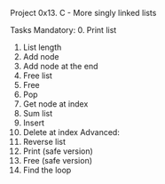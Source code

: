Project 0x13. C - More singly linked lists

Tasks
	Mandatory:
0. Print list 
1. List length 
2. Add node 
3. Add node at the end 
4. Free list 
5. Free 
6. Pop 
7. Get node at index 
8. Sum list 
9. Insert 
10. Delete at index 
	Advanced:
11. Reverse list 
12. Print (safe version) 
13. Free (safe version) 
14. Find the loop
